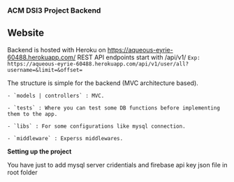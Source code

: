 ### ACM DSI3 Project Backend ###

## Website

Backend is hosted with Heroku on https://aqueous-eyrie-60488.herokuapp.com/
REST API endpoints start with /api/v1/
`Exp: https://aqueous-eyrie-60488.herokuapp.com/api/v1/user/all?username=&limit=&offset=`

The structure is simple for the backend (MVC architecture based).

    - `models | controllers` : MVC.

    - `tests` : Where you can test some DB functions before implementing them to the app.

    - `libs` : For some configurations like mysql connection.

    - `middleware` : Experss middlewares.

**Setting up the project**

You have just to add mysql server cridentials and firebase api key json file in root folder
